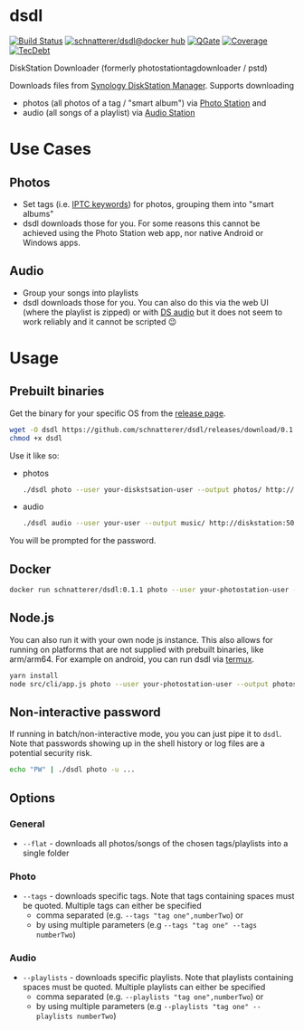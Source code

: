 dsdl
====

[![Build Status](https://travis-ci.org/schnatterer/photostationtagdownloader.svg?branch=develop)](https://travis-ci.org/schnatterer/photostationtagdownloader)
[![schnatterer/dsdl@docker hub](https://images.microbadger.com/badges/image/schnatterer/dsdl.svg)](https://hub.docker.com/r/schnatterer/dsdl/)
[![QGate](https://sonarcloud.io/api/project_badges/measure?project=info.schnatterer.photostationtagdownloader&metric=alert_status)](https://sonarcloud.io/dashboard?id=info.schnatterer.photostationtagdownloader)
[![Coverage](https://sonarcloud.io/api/project_badges/measure?project=info.schnatterer.photostationtagdownloader&metric=coverage)](https://sonarcloud.io/dashboard?id=info.schnatterer.photostationtagdownloader)
[![TecDebt](https://sonarcloud.io/api/project_badges/measure?project=info.schnatterer.photostationtagdownloader&metric=sqale_index)](https://sonarcloud.io/dashboard?id=info.schnatterer.photostationtagdownloader)

DiskStation Downloader (formerly photostationtagdownloader / pstd)
 
Downloads files from [Synology DiskStation Manager](https://www.synology.com/dsm). Supports downloading 
* photos (all photos of a tag / "smart album") via [Photo Station](https://www.synology.com/dsm/feature/photo_station) and
* audio (all songs of a playlist) via [Audio Station](https://www.synology.com/dsm/feature/audio_station) 

# Use Cases

## Photos 

* Set tags (i.e. [IPTC keywords](http://www.iptc.org/std/photometadata/documentation/userguide/index.htm#!Documents/generalimagecontent.htm)) for photos, grouping them into "smart albums"
* dsdl downloads those for you. For some reasons this cannot be achieved using the Photo Station web app, nor native Android or Windows apps.

## Audio
* Group your songs into playlists
* dsdl downloads those for you. You can also do this via the web UI (where the playlist is zipped) or with [DS audio](https://www.synology.com/dsm/feature/audio_station#download) but it does not seem to work reliably and it cannot be scripted 😉

# Usage

## Prebuilt binaries

Get the binary for your specific OS from the [release page](https://github.com/schnatterer/dsdl/releases).

```bash
wget -O dsdl https://github.com/schnatterer/dsdl/releases/download/0.1.1/dsdl-linux-x64
chmod +x dsdl
```

Use it like so:

* photos
    ```bash
    ./dsdl photo --user your-diskstsation-user --output photos/ http://diskstation/photo
    ```
* audio
    ```bash
    ./dsdl audio --user your-user --output music/ http://diskstation:5000/audio
    ```

You will be prompted for the password.

## Docker

```bash
docker run schnatterer/dsdl:0.1.1 photo --user your-photostation-user --output photos/ http://diskstation/photo
```

## Node.js

You can also run it with your own node js instance. This also allows for running on platforms that are not supplied with
prebuilt binaries, like arm/arm64. For example on android, you can run dsdl via [termux](https://termux.com/). 

```bash
yarn install
node src/cli/app.js photo --user your-photostation-user --output photos/ http://diskstation/photo
```

## Non-interactive password

If running in batch/non-interactive mode, you you can just pipe it to `dsdl`.
Note that passwords showing up in the shell history or log files are a potential security risk.

```bash
echo "PW" | ./dsdl photo -u ...
```

## Options

### General

* `--flat` - downloads all photos/songs of the chosen tags/playlists into a single folder

### Photo

* `--tags` - downloads specific tags. Note that tags containing spaces must be quoted. Multiple tags can either be specified  
  * comma separated (e.g. `--tags "tag one",numberTwo`) or
  * by using multiple parameters (e.g `--tags "tag one" --tags numberTwo`) 
  
### Audio

* `--playlists` - downloads specific playlists. Note that playlists containing spaces must be quoted. Multiple playlists can either be specified  
  * comma separated (e.g. `--playlists "tag one",numberTwo`) or
  * by using multiple parameters (e.g `--playlists "tag one" --playlists numberTwo`) 
